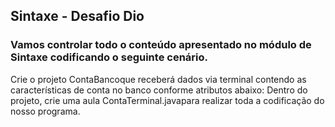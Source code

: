 ## Sintaxe - Desafio Dio
### Vamos controlar todo o conteúdo apresentado no módulo de Sintaxe codificando o seguinte cenário.

Crie o projeto ContaBancoque receberá dados via terminal contendo as características de conta no banco conforme atributos abaixo:
Dentro do projeto, crie uma aula ContaTerminal.javapara realizar toda a codificação do nosso programa.

